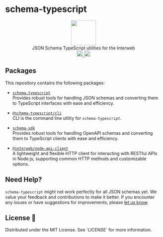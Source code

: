 # schema-typescript 

<p align="center" width="100%">
  <img src="https://github.com/cosmology-tech/interweb-utils/assets/545047/89c743c4-be88-409f-9a77-4b02cd7fe9a4" width="80">
  <br/>
  JSON Schema TypeScript utilities for the Interweb
  <br />
  <a href="https://github.com/cosmology-tech/schema-typescript/actions/workflows/run-tests.yaml">
    <img height="20" src="https://github.com/cosmology-tech/schema-typescript/actions/workflows/run-tests.yaml/badge.svg" />
  </a>
   <a href="https://github.com/cosmology-tech/schema-typescript/blob/main/LICENSE-MIT">
    <img height="20" src="https://img.shields.io/badge/license-MIT-blue.svg"/>
  </a>
</p>

## Packages

This repository contains the following packages:

- [`schema-typescript`](https://github.com/cosmology-tech/schema-typescript/tree/main/packages/schema-typescript)  
  Provides robust tools for handling JSON schemas and converting them to TypeScript interfaces with ease and efficiency.

- [`@schema-typescript/cli`](https://github.com/cosmology-tech/schema-typescript/tree/main/packages/cli)  
  CLI is the command line utility for `schema-typescript`.

- [`schema-sdk`](https://github.com/cosmology-tech/schema-typescript/tree/main/packages/schema-sdk)  
  Provides robust tools for handling OpenAPI schemas and converting them to TypeScript clients with ease and efficiency.

- [`@interweb/node-api-client`](https://github.com/cosmology-tech/schema-typescript/tree/main/packages/node-api-client)  
  A lightweight and flexible HTTP client for interacting with RESTful APIs in Node.js, supporting common HTTP methods and customizable options.


## Need Help?

`schema-typescript` might not work perfectly for all JSON schemas yet. We value your feedback and contributions to make it better. If you encounter any issues or have suggestions for improvements, please [let us know](https://github.com/pyramation/schema-typescript/issues).

## License 📜

Distributed under the MIT License. See \`LICENSE\` for more information.
